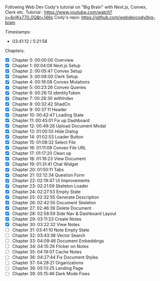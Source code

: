 Following Web Dev Cody's tutorial on "Big Brain" with Next.js, Convex, Clerk etc.
Tutorial : https://www.youtube.com/watch?v=4ojKx770_0Q&t=146s
Cody's repo: https://github.com/webdevcody/big-brain 

Timestamps: 
- 03:41:12 / 5:21:58

Chapters: 
- [X] Chapter 0: 00:00:00 Overview
- [X] Chapter 1: 00:04:09 Next.js Setup
- [X] Chapter 2: 00:05:47 Convex Setup
- [X] Chapter 3: 00:08:00 Clerk Setup
- [X] Chapter 4: 00:16:08 Convex Mutations
- [X] Chapter 5: 00:23:26 Convex Queries
- [X] Chapter 6: 00:26:13 identityToken
- [X] Chapter 7: 00:28:30 withIndex
- [X] Chapter 8: 00:32:42 ShadCn
- [X] Chapter 9: 00:37:11 Header
- [X] Chapter 10: 00:42:47 Loading State
- [X] Chapter 11: 00:45:01 Fix up Dashboard
- [X] Chapter 12: 00:49:26 Upload Document Modal
- [X] Chapter 13: 01:00:55 Hide Dialog
- [X] Chapter 14: 01:02:53 Loader Button
- [X] Chapter 15: 01:08:32 Select File
- [X] Chapter 16: 01:11:08 Convex File URL
- [X] Chapter 17: 01:17:20 Clean up
- [X] Chapter 18: 01:19:23 View Document
- [X] Chapter 19: 01:31:41 Chat Widget
- [X] Chapter 20: 01:50:11 Tabs
- [X] Chapter 21: 02:12:34 Question Form
- [X] Chapter 22: 02:19:47 UI Improvements
- [X] Chapter 23: 02:21:59 Skeleton Loader
- [X] Chapter 24: 02:27:53 Empty State
- [X] Chapter 25: 02:32:55 Generate Description
- [X] Chapter 26: 02:42:55 Document Skeleton
- [X] Chapter 27: 02:46:39 Delete Document
- [X] Chapter 28: 02:58:59 Side Nav & Dashboard Layout
- [X] Chapter 29: 03:11:23 Create Notes
- [X] Chapter 30: 03:22:32 View Notes 
- [ ] Chapter 31: 03:41:10 Note Empty State
- [ ] Chapter 32: 03:43:38 Vector Search
- [ ] Chapter 33: 04:09:46 Document Embeddings
- [ ] Chapter 34: 04:15:26 Flicker on Notes
- [ ] Chapter 35: 04:19:07 Cache Notes
- [ ] Chapter 36: 04:27:44 Fix Document Styles
- [ ] Chapter 37: 04:28:21 Organizations
- [ ] Chapter 38: 05:13:25 Landing Page
- [ ] Chapter 39: 05:15:46 Dark Mode Fixes
